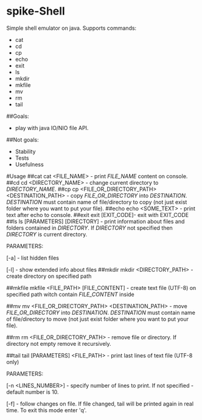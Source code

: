 # spike-Shell

Simple shell emulator on java.
Supports commands:
- cat
- cd
- cp
- echo
- exit
- ls 
- mkdir
- mkfile
- mv
- rm
- tail

##Goals:
- play with java IO/NIO file API.

##Not goals:
- Stability
- Tests
- Usefulness
 
#Usage
##cat
cat \<FILE_NAME\> - print _FILE_NAME_ content on console.
##cd
cd \<DIRECTORY_NAME\> - change current directory to _DIRECTORY_NAME_.
##cp
cp \<FILE_OR_DIRECTORY_PATH\>  \<DESTINATION_PATH\> - copy _FILE_OR_DIRECTORY_ into _DESTINATION_. _DESTINATION_ must contain name of file/directory to copy (not just exist folder where you want to put your file).
##echo
echo \<SOME_TEXT\> - print text after echo to console.
##exit
exit [EXIT_CODE]- exit with EXIT_CODE
##ls
ls [PARAMETERS] [DIRECTORY] - print information about files and folders contained in _DIRECTORY_. If _DIRECTORY_ not specified then _DIRECTORY_ is current directory.

PARAMETERS:

[-a] - list hidden files

[-l] - show extended info about files
##mkdir
mkdir \<DIRECTORY_PATH\> - create directory on specified path

##mkfile
mkfile \<FILE_PATH\> [FILE_CONTENT] - create text file (UTF-8) on specified path witch contain _FILE_CONTENT_ inside

##mv 
mv \<FILE_OR_DIRECTORY_PATH\>  \<DESTINATION_PATH\> - move _FILE_OR_DIRECTORY_ into _DESTINATION_. _DESTINATION_ must contain name of file/directory to move (not just exist folder where you want to put your file).

##rm
rm \<FILE_OR_DIRECTORY_PATH\> - remove file or directory. If directory not empty remove it recursively.

##tail
tail [PARAMETERS] \<FILE_PATH\> - print last lines of text file (UTF-8 only) 

PARAMETERS:

[-n \<LINES_NUMBER\>] - specify number of lines to print. If not specified - default number is 10.

[-f] - follow changes on file. If file changed, tail will be printed again in real time. To exit this mode enter 'q'.
